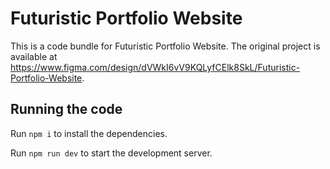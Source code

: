 
  # Futuristic Portfolio Website

  This is a code bundle for Futuristic Portfolio Website. The original project is available at https://www.figma.com/design/dVWkI6vV9KQLyfCElk8SkL/Futuristic-Portfolio-Website.

  ## Running the code

  Run `npm i` to install the dependencies.

  Run `npm run dev` to start the development server.
  